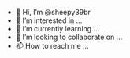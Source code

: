 - 👋 Hi, I’m @sheepy39br
- 👀 I’m interested in ...
- 🌱 I’m currently learning ...
- 💞️ I’m looking to collaborate on ...
- 📫 How to reach me ...

<!---
sheepy39br/sheepy39br is a ✨ special ✨ repository because its `README.md` (this file) appears on your GitHub profile.
You can click the Preview link to take a look at your changes.
--->
